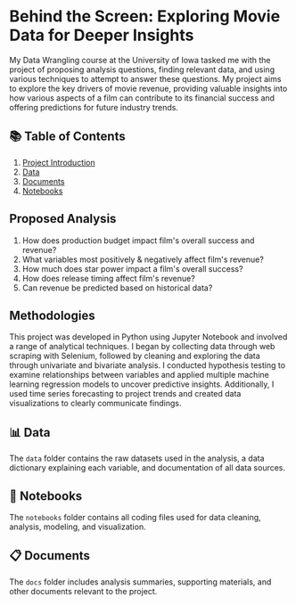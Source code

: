 # Behind the Screen: Exploring Movie Data for Deeper Insights
My Data Wrangling course at the University of Iowa tasked me with the project of proposing analysis questions, finding relevant data, and using various techniques to attempt to answer these questions. My project aims to explore the key drivers of movie revenue, providing valuable insights into how various aspects of a film can contribute to its financial success and offering predictions for future industry trends.

## 📚 Table of Contents
1. [Project Introduction](README.md)
2. [Data](data)
3. [Documents](docs)
4. [Notebooks](notebook)

## Proposed Analysis
1. How does production budget impact film's overall success and revenue?
2. What variables most positively & negatively affect film's revenue?
3. How much does star power impact a film's overall success?
4. How does release timing affect film's revenue?
5. Can revenue be predicted based on historical data?

## Methodologies  
This project was developed in Python using Jupyter Notebook and involved a range of analytical techniques. I began by collecting data through web scraping with Selenium, followed by cleaning and exploring the data through univariate and bivariate analysis. I conducted hypothesis testing to examine relationships between variables and applied multiple machine learning regression models to uncover predictive insights. Additionally, I used time series forecasting to project trends and created data visualizations to clearly communicate findings.

## 📊 Data
The `data` folder contains the raw datasets used in the analysis, a data dictionary explaining each variable, and documentation of all data sources.

## 🧾 Notebooks
The `notebooks` folder contains all coding files used for data cleaning, analysis, modeling, and visualization.

## 📋 Documents
The `docs` folder includes analysis summaries, supporting materials, and other documents relevant to the project.
